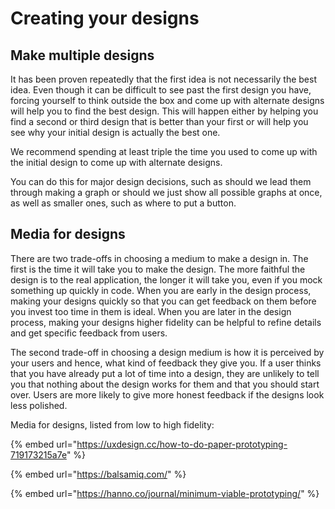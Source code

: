 # Creating your designs

## Make multiple designs

It has been proven repeatedly that the first idea is not necessarily the best idea. Even though it can be difficult to see past the first design you have, forcing yourself to think outside the box and come up with alternate designs will help you to find the best design. This will happen either by helping you find a second or third design that is better than your first or will help you see why your initial design is actually the best one. 

We recommend spending at least triple the time you used to come up with the initial design to come up with alternate designs.

You can do this for major design decisions, such as should we lead them through making a graph or should we just show all possible graphs at once, as well as smaller ones, such as where to put a button.

## Media for designs

There are two trade-offs in choosing a medium to make a design in. The first is the time it will take you to make the design. The more faithful the design is to the real application, the longer it will take you, even if you mock something up quickly in code. When you are early in the design process, making your designs quickly so that you can get feedback on them before you invest too time in them is ideal. When you are later in the design process, making your designs higher fidelity can be helpful to refine details and get specific feedback from users.

The second trade-off in choosing a design medium is how it is perceived by your users and hence, what kind of feedback they give you. If a user thinks that you have already put a lot of time into a design, they are unlikely to tell you that nothing about the design works for them and that you should start over. Users are more likely to give more honest feedback if the designs look less polished.

Media for designs, listed from low to high fidelity:

{% embed url="https://uxdesign.cc/how-to-do-paper-prototyping-719173215a7e" %}

{% embed url="https://balsamiq.com/" %}

{% embed url="https://hanno.co/journal/minimum-viable-prototyping/" %}

